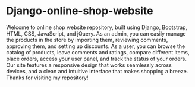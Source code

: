 # Django-online-shop-website
Welcome to online shop website repository, built using Django, Bootstrap, HTML, CSS, JavaScript, and jQuery.
As an admin, you can easily manage the products in the store by importing them,
reviewing comments, approving them, and setting up discounts.
As a user, you can browse the catalog of products, leave comments and ratings, compare different items,
place orders, access your user panel, and track the status of your orders.
Our site features a responsive design that works seamlessly across devices,
and a clean and intuitive interface that makes shopping a breeze. Thanks for visiting my repository!
